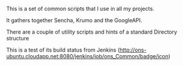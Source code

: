 This is a set of common scripts that I use in all my projects.

It gathers together Sencha, Krumo and the GoogleAPI.

There are a couple of utility scripts and hints of a standard Directory structure  

This is a test of its build status from Jenkins (http://ons-ubuntu.cloudapp.net:8080/jenkins/job/ons_Common/badge/icon)

